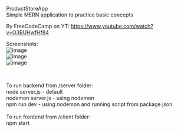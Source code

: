 ProductStoreApp <br>
Simple MERN application to practice basic concepts

By FreeCodeCamp on YT: https://www.youtube.com/watch?v=O3BUHwfHf84 <br>


Screenshots: <br>
![image](https://github.com/user-attachments/assets/5d457972-50ab-44f4-abbd-0e3656000a26)<br>
![image](https://github.com/user-attachments/assets/95494af8-ccd6-4ffe-9dc7-e3766aa960b8)<br>
![image](https://github.com/user-attachments/assets/1c50ad2a-2219-4a48-98fc-203463ff3dd0)<br>

<br>

To run backend from /server folder: <br>
node server.js - default <br>
nodemon server.js - using nodemon <br>
npm run dev - using nodemon and running script from package.json <br>
<br>
To run frontend from /client folder: <br>
npm start
